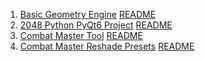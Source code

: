 1. [Basic Geometry Engine](https://github.com/TangenteLakai/basic-geometry-engine) [README](basic-geometry-engine.md)
2. [2048 Python PyQt6 Project](https://github.com/TangenteLakai/2048-Python-PyQt6-Project) [README](basic-geometry-engine.md)
3. [Combat Master Tool](https://github.com/TangenteLakai/Combat-Master-Tool) [README](computer-science/repositorys/combat-master-tool)
4. [Combat Master Reshade Presets](https://github.com/TangenteLakai/Combat-Master-Reshade-Presets)  [README](computer-sci)



